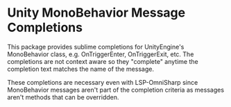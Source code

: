 # Unity MonoBehavior Message Completions

This package provides sublime completions for UnityEngine's MonoBehavior class, e.g. OnTriggerEnter, OnTriggerExit, etc. The completions are not context aware so they "complete" anytime the completion text matches the name of the message.

These completions are necessary even with LSP-OmniSharp since MonoBehavior messages aren't part of the completion criteria as messages aren't methods that can be overridden.
